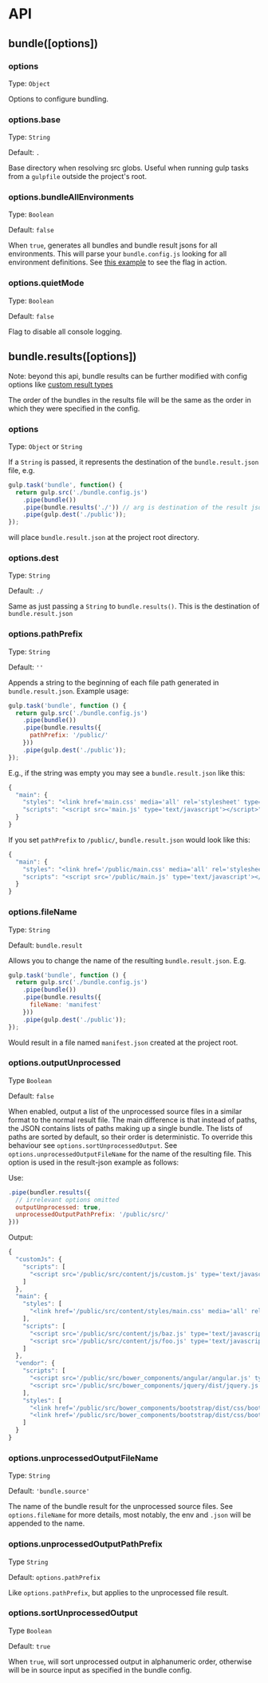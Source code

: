 # API

## bundle([options])

### options

Type: `Object`

Options to configure bundling.

### options.base

Type: `String`

Default: `.`

Base directory when resolving src globs. Useful when running gulp tasks from a `gulpfile` outside the project's root.

### options.bundleAllEnvironments

Type: `Boolean`

Default: `false`

When `true`, generates all bundles and bundle result jsons for all environments.
This will parse your `bundle.config.js` looking for all environment definitions.
See [this example](../examples/bundle-all-environments) to see the flag in action.

### options.quietMode

Type: `Boolean`

Default: `false`

Flag to disable all console logging.

## bundle.results([options])

Note: beyond this api, bundle results can be further modified with config options like
[custom result types](../examples/custom-result)

The order of the bundles in the results file will be the same as the order in which they were
specified in the config.

### options

Type: `Object` or `String`

If a `String` is passed, it represents the destination of the `bundle.result.json` file, e.g.

```js
gulp.task('bundle', function() {
  return gulp.src('./bundle.config.js')
    .pipe(bundle())
    .pipe(bundle.results('./')) // arg is destination of the result json file
    .pipe(gulp.dest('./public'));
});
```

will place `bundle.result.json` at the project root directory.

### options.dest

Type: `String`

Default: `./`

Same as just passing a `String` to `bundle.results()`. This is the destination of `bundle.result.json`

### options.pathPrefix

Type: `String`

Default: `''`

Appends a string to the beginning of each file path generated in `bundle.result.json`. Example usage:

```js
gulp.task('bundle', function () {
  return gulp.src('./bundle.config.js')
    .pipe(bundle())
    .pipe(bundle.results({
      pathPrefix: '/public/'
    }))
    .pipe(gulp.dest('./public'));
});
```

E.g., if the string was empty you may see a `bundle.result.json` like this:

```js
{
  "main": {
    "styles": "<link href='main.css' media='all' rel='stylesheet' type='text/css'/>",
    "scripts": "<script src='main.js' type='text/javascript'></script>"
  }
}
```

If you set `pathPrefix` to `/public/`, `bundle.result.json` would look like this:

```js
{
  "main": {
    "styles": "<link href='/public/main.css' media='all' rel='stylesheet' type='text/css'/>",
    "scripts": "<script src='/public/main.js' type='text/javascript'></script>"
  }
}
```

### options.fileName

Type: `String`

Default: `bundle.result`

Allows you to change the name of the resulting `bundle.result.json`. E.g.

```js
gulp.task('bundle', function () {
  return gulp.src('./bundle.config.js')
    .pipe(bundle())
    .pipe(bundle.results({
      fileName: 'manifest'
    }))
    .pipe(gulp.dest('./public'));
});
```

Would result in a file named `manifest.json` created at the project root.

### options.outputUnprocessed

Type `Boolean`

Default: `false`

When enabled, output a list of the unprocessed source files in a similar format to the normal result file.
The main difference is that instead of paths, the JSON contains lists of paths making up a single bundle.
The lists of paths are sorted by default, so their order is deterministic. To override this
behaviour see `options.sortUnprocessedOutput`.
See `options.unprocessedOutputFileName` for the name of the resulting file.
This option is used in the result-json example as follows:

Use:

```js
.pipe(bundler.results({
  // irrelevant options omitted
  outputUnprocessed: true,
  unprocessedOutputPathPrefix: '/public/src/'
}))
```

Output:

```js
{
  "customJs": {
    "scripts": [
      "<script src='/public/src/content/js/custom.js' type='text/javascript'></script>"
    ]
  },
  "main": {
    "styles": [
      "<link href='/public/src/content/styles/main.css' media='all' rel='stylesheet' type='text/css'/>"
    ],
    "scripts": [
      "<script src='/public/src/content/js/baz.js' type='text/javascript'></script>",
      "<script src='/public/src/content/js/foo.js' type='text/javascript'></script>"
    ]
  },
  "vendor": {
    "scripts": [
      "<script src='/public/src/bower_components/angular/angular.js' type='text/javascript'></script>",
      "<script src='/public/src/bower_components/jquery/dist/jquery.js' type='text/javascript'></script>"
    ],
    "styles": [
      "<link href='/public/src/bower_components/bootstrap/dist/css/bootstrap-theme.css' media='all' rel='stylesheet' type='text/css'/>",
      "<link href='/public/src/bower_components/bootstrap/dist/css/bootstrap.css' media='all' rel='stylesheet' type='text/css'/>"
    ]
  }
}
```

### options.unprocessedOutputFileName

Type: `String`

Default: `'bundle.source'`

The name of the bundle result for the unprocessed source files.
See `options.fileName` for more details, most notably, the env and `.json` will be appended to the name.

### options.unprocessedOutputPathPrefix

Type `String`

Default: `options.pathPrefix`

Like `options.pathPrefix`, but applies to the unprocessed file result.

### options.sortUnprocessedOutput

Type `Boolean`

Default: `true`

When `true`, will sort unprocessed output in alphanumeric order, otherwise will be in source
input as specified in the bundle config.
